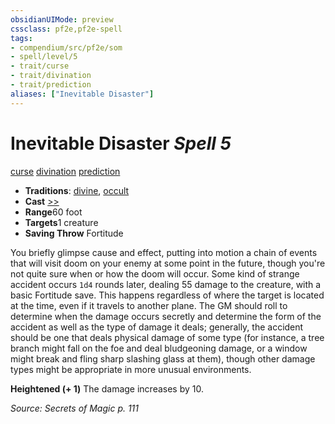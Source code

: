 ```yaml
---
obsidianUIMode: preview
cssclass: pf2e,pf2e-spell
tags:
- compendium/src/pf2e/som
- spell/level/5
- trait/curse
- trait/divination
- trait/prediction
aliases: ["Inevitable Disaster"]
---
```

# Inevitable Disaster *Spell 5*   
[curse](/rules/traits/curse.md)  [divination](/rules/traits/divination.md)  [prediction](/rules/traits/prediction.md)  

- **Traditions**: [divine](/rules/traits/divine.md), [occult](/rules/traits/occult.md)
- **Cast** [>>](/rules/core-rulebook/chapter-9-playing-the-game.md#Actions "Two-Action") 
- **Range**60 foot
- **Targets**1 creature
- **Saving Throw** Fortitude

You briefly glimpse cause and effect, putting into motion a chain of events that will visit doom on your enemy at some point in the future, though you're not quite sure when or how the doom will occur. Some kind of strange accident occurs `1d4` rounds later, dealing 55 damage to the creature, with a basic Fortitude save. This happens regardless of where the target is located at the time, even if it travels to another plane. The GM should roll to determine when the damage occurs secretly and determine the form of the accident as well as the type of damage it deals; generally, the accident should be one that deals physical damage of some type (for instance, a tree branch might fall on the foe and deal bludgeoning damage, or a window might break and fling sharp slashing glass at them), though other damage types might be appropriate in more unusual environments.

**Heightened (+ 1)** The damage increases by 10.

*Source: Secrets of Magic p. 111*